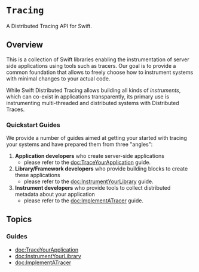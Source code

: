 # ``Tracing``

A Distributed Tracing API for Swift.

## Overview

This is a collection of Swift libraries enabling the instrumentation of server side applications using tools such as tracers. Our goal is to provide a common foundation that allows to freely choose how to instrument systems with minimal changes to your actual code.

While Swift Distributed Tracing allows building all kinds of _instruments_, which can co-exist in applications transparently, its primary use is instrumenting multi-threaded and distributed systems with Distributed Traces.

### Quickstart Guides

We provide a number of guides aimed at getting your started with tracing your systems and have prepared them from three "angles":

1. **Application developers** who create server-side applications
    * please refer to the <doc:TraceYourApplication> guide.
2. **Library/Framework developers** who provide building blocks to create these applications
    * please refer to the <doc:InstrumentYourLibrary> guide. 
3. **Instrument developers** who provide tools to collect distributed metadata about your application
    * please refer to the <doc:ImplementATracer> guide.


## Topics

### Guides

- <doc:TraceYourApplication>
- <doc:InstrumentYourLibrary>
- <doc:ImplementATracer>
